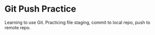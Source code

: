 # Git Push Practice

Learning to use Git.  Practicing file staging, commit to local repo, push to remote repo.

